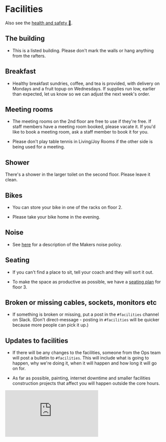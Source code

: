 # Facilities

Also see the [health and safety :pill:](./health_and_safety.md).


## The building

* This is a listed building. Please don't mark the walls or hang anything from the rafters.

## Breakfast

* Healthy breakfast sundries, coffee, and tea is provided, with delivery on Mondays and a fruit topup on Wednesdays. If supplies run low, earlier than expected, let us know so we can adjust the next week's order.

## Meeting rooms

* The meeting rooms on the 2nd floor are free to use if they're free. If staff members have a meeting room booked, please vacate it. If you'd like to book a meeting room, ask a staff member to book it for you.

* Please don't play table tennis in Living/Joy Rooms if the other side is being used for a meeting.

## Shower

There's a shower in the larger toilet on the second floor.  Please leave it clean.

## Bikes

* You can store your bike in one of the racks on floor 2.

* Please take your bike home in the evening.

## Noise

* See [here](./low_noise_policy.md) for a description of the Makers noise policy.

## Seating

* If you can't find a place to sit, tell your coach and they will sort it out.

* To make the space as productive as possible, we have a [seating plan](https://github.com/makersacademy/course/blob/master/pills/seating_plan.md) for floor 3.

## Broken or missing cables, sockets, monitors etc

* If something is broken or missing, put a post in the `#facilities` channel on Slack.  (Don't direct-message - posting in `#facilities` will be quicker because more people can pick it up.)

## Updates to facilities

* If there will be any changes to the facilities, someone from the Ops team will post a bulletin to `#facilities`.  This will include what is going to happen, why we're doing it, when it will happen and how long it will go on for.

* As far as possible, painting, internet downtime and smaller facilities construction projects that affect you will happen outside the core hours.


![Tracking pixel](https://githubanalytics.herokuapp.com/course/pills/facilities.md)
